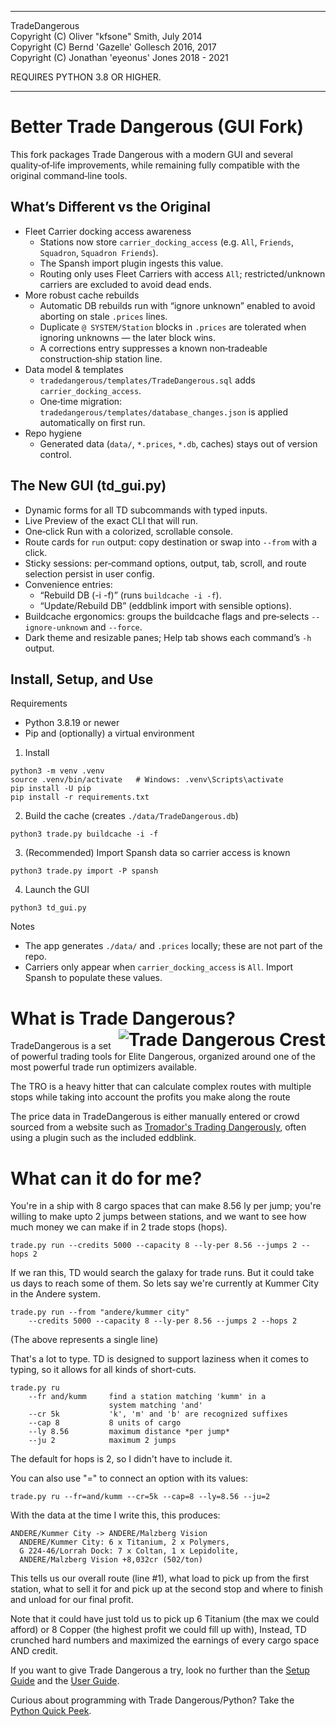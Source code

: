 
----------

TradeDangerous  
Copyright (C) Oliver "kfsone" Smith, July 2014  
Copyright (C) Bernd 'Gazelle' Gollesch 2016, 2017  
Copyright (C) Jonathan 'eyeonus' Jones 2018 - 2021

REQUIRES PYTHON 3.8 OR HIGHER.

----------

Better Trade Dangerous (GUI Fork)
=================================

This fork packages Trade Dangerous with a modern GUI and several quality‑of‑life improvements, while remaining fully compatible with the original command‑line tools.

What’s Different vs the Original
--------------------------------

- Fleet Carrier docking access awareness
  - Stations now store `carrier_docking_access` (e.g. `All`, `Friends`, `Squadron`, `Squadron Friends`).
  - The Spansh import plugin ingests this value.
  - Routing only uses Fleet Carriers with access `All`; restricted/unknown carriers are excluded to avoid dead ends.
- More robust cache rebuilds
  - Automatic DB rebuilds run with “ignore unknown” enabled to avoid aborting on stale `.prices` lines.
  - Duplicate `@ SYSTEM/Station` blocks in `.prices` are tolerated when ignoring unknowns — the later block wins.
  - A corrections entry suppresses a known non‑tradeable construction‑ship station line.
- Data model & templates
  - `tradedangerous/templates/TradeDangerous.sql` adds `carrier_docking_access`.
  - One‑time migration: `tradedangerous/templates/database_changes.json` is applied automatically on first run.
- Repo hygiene
  - Generated data (`data/`, `*.prices`, `*.db`, caches) stays out of version control.

The New GUI (td_gui.py)
-----------------------

- Dynamic forms for all TD subcommands with typed inputs.
- Live Preview of the exact CLI that will run.
- One‑click Run with a colorized, scrollable console.
- Route cards for `run` output: copy destination or swap into `--from` with a click.
- Sticky sessions: per‑command options, output, tab, scroll, and route selection persist in user config.
- Convenience entries:
  - “Rebuild DB (-i -f)” (runs `buildcache -i -f`).
  - “Update/Rebuild DB” (eddblink import with sensible options).
- Buildcache ergonomics: groups the buildcache flags and pre‑selects `--ignore-unknown` and `--force`.
- Dark theme and resizable panes; Help tab shows each command’s `-h` output.

Install, Setup, and Use
-----------------------

Requirements
- Python 3.8.19 or newer
- Pip and (optionally) a virtual environment

1) Install
```
python3 -m venv .venv
source .venv/bin/activate   # Windows: .venv\Scripts\activate
pip install -U pip
pip install -r requirements.txt
```

2) Build the cache (creates `./data/TradeDangerous.db`)
```
python3 trade.py buildcache -i -f
```

3) (Recommended) Import Spansh data so carrier access is known
```
python3 trade.py import -P spansh
```

4) Launch the GUI
```
python3 td_gui.py
```

Notes
- The app generates `./data/` and `.prices` locally; these are not part of the repo.
- Carriers only appear when `carrier_docking_access` is `All`. Import Spansh to populate these values.

# What is Trade Dangerous? <img align="right" src="https://raw.githubusercontent.com/wiki/eyeonus/Trade-Dangerous/TradeDangerousCrest.png" alt="Trade Dangerous Crest">

TradeDangerous is a set of powerful trading tools for Elite Dangerous, organized around one of the most powerful trade run optimizers available.

The TRO is a heavy hitter that can calculate complex routes with multiple stops while taking into account the profits you make along the route 

The price data in TradeDangerous is either manually entered or crowd sourced from a website such as [Tromador's Trading Dangerously](http://elite.tromador.com/ "Tromador's Trading Dangerously"), often using a plugin such as the included eddblink.

# What can it do for me?

You're in a ship with 8 cargo spaces that can make 8.56 ly per jump; you're willing to make upto 2 jumps between stations, and we want to see how much money we can make if in 2 trade stops (hops).

    trade.py run --credits 5000 --capacity 8 --ly-per 8.56 --jumps 2 --hops 2

If we ran this, TD would search the galaxy for trade runs. But it could take us days to reach some of them. So lets say we're currently at Kummer City in the Andere system.

    trade.py run --from "andere/kummer city"
        --credits 5000 --capacity 8 --ly-per 8.56 --jumps 2 --hops 2

(The above represents a single line)

That's a lot to type. TD is designed to support laziness when it comes to typing, so it allows for all kinds of short-cuts.

    trade.py ru
        --fr and/kumm     find a station matching 'kumm' in a
                          system matching 'and'
        --cr 5k           'k', 'm' and 'b' are recognized suffixes
        --cap 8           8 units of cargo
        --ly 8.56         maximum distance *per jump*
        --ju 2            maximum 2 jumps

The default for hops is 2, so I didn't have to include it.

You can also use "=" to connect an option with its values:

    trade.py ru --fr=and/kumm --cr=5k --cap=8 --ly=8.56 --ju=2

With the data at the time I write this, this produces:

    ANDERE/Kummer City -> ANDERE/Malzberg Vision
      ANDERE/Kummer City: 6 x Titanium, 2 x Polymers,
      G 224-46/Lorrah Dock: 7 x Coltan, 1 x Lepidolite,
      ANDERE/Malzberg Vision +8,032cr (502/ton)

This tells us our overall route (line #1), what load to pick up from the first station, what to sell it for and pick up at the second stop and where to finish and unload for our final profit.

Note that it could have just told us to pick up 6 Titanium (the max we could afford) or 8 Copper (the highest profit we could fill up with), Instead, TD crunched hard numbers and maximized the earnings of every cargo space AND credit.

If you want to give Trade Dangerous a try, look no further than the [Setup Guide](https://github.com/eyeonus/Trade-Dangerous/wiki/Setup-Guide "Setup Guide") and the [User Guide](https://github.com/eyeonus/Trade-Dangerous/wiki/User-Guide "User Guide").

Curious about programming with Trade Dangerous/Python? Take the [Python Quick Peek](https://github.com/eyeonus/Trade-Dangerous/wiki/Python-Quick-Peek "Python Quick Peek").
